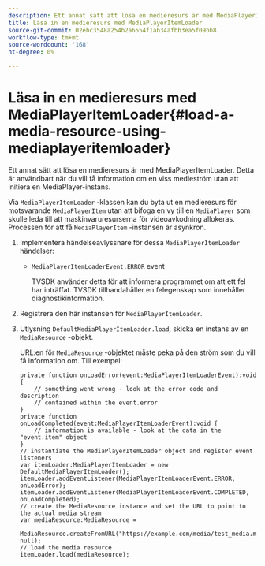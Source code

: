 ```yaml
---
description: Ett annat sätt att lösa en medieresurs är med MediaPlayerItemLoader. Detta är användbart när du vill få information om en viss medieström utan att initiera en MediaPlayer-instans.
title: Läsa in en medieresurs med MediaPlayerItemLoader
source-git-commit: 02ebc3548a254b2a6554f1ab34afbb3ea5f09bb8
workflow-type: tm+mt
source-wordcount: '168'
ht-degree: 0%

---
```


# Läsa in en medieresurs med MediaPlayerItemLoader{#load-a-media-resource-using-mediaplayeritemloader}

Ett annat sätt att lösa en medieresurs är med MediaPlayerItemLoader. Detta är användbart när du vill få information om en viss medieström utan att initiera en MediaPlayer-instans.

Via `MediaPlayerItemLoader` -klassen kan du byta ut en medieresurs för motsvarande `MediaPlayerItem` utan att bifoga en vy till en `MediaPlayer` som skulle leda till att maskinvaruresurserna för videoavkodning allokeras. Processen för att få `MediaPlayerItem` -instansen är asynkron.

1. Implementera händelseavlyssnare för dessa `MediaPlayerItemLoader` händelser:

   * `MediaPlayerItemLoaderEvent.ERROR` event

     TVSDK använder detta för att informera programmet om att ett fel har inträffat. TVSDK tillhandahåller en felegenskap som innehåller diagnostikinformation.

1. Registrera den här instansen för `MediaPlayerItemLoader`.
1. Utlysning `DefaultMediaPlayerItemLoader.load`, skicka en instans av en `MediaResource` -objekt.

   URL:en för `MediaResource` -objektet måste peka på den ström som du vill få information om. Till exempel:

   ```
   private function onLoadError(event:MediaPlayerItemLoaderEvent):void { 
       // something went wrong - look at the error code and description 
       // contained within the event.error 
   } 
   private function onLoadCompleted(event:MediaPlayerItemLoaderEvent):void { 
       // information is available - look at the data in the "event.item" object 
   } 
   // instantiate the MediaPlayerItemLoader object and register event listeners 
   var itemLoader:MediaPlayerItemLoader = new DefaultMediaPlayerItemLoader(); 
   itemLoader.addEventListener(MediaPlayerItemLoaderEvent.ERROR, onLoadError); 
   itemLoader.addEventListener(MediaPlayerItemLoaderEvent.COMPLETED, onLoadCompleted); 
   // create the MediaResource instance and set the URL to point to the actual media stream 
   var mediaResource:MediaResource = 
     MediaResource.createFromURL("https://example.com/media/test_media.m3u8", null); 
   // load the media resource 
   itemLoader.load(mediaResource); 
   ```
